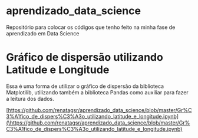# aprendizado_data_science
Repositório para colocar os códigos que tenho feito na minha fase de aprendizado em Data Science

# Gráfico de dispersão utilizando Latitude e Longitude

Essa é uma forma de utilizar o gráfico de dispersão da biblioteca Matplotilib, utilizando também a biblioteca Pandas como auxiliar para fazer a leitura dos dados. 

[https://github.com/renatagsr/aprendizado_data_science/blob/master/Gr%C3%A1fico_de_dispers%C3%A3o_utilizando_latitude_e_longitude.ipynb](\https://github.com/renatagsr/aprendizado_data_science/blob/master/Gr%C3%A1fico_de_dispers%C3%A3o_utilizando_latitude_e_longitude.ipynb)
